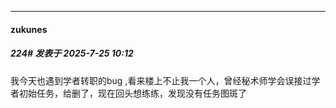 ﻿
*****

####  zukunes  
##### 224#       发表于 2025-7-25 10:12

我今天也遇到学者转职的bug ,看来楼上不止我一个人，曾经秘术师学会误接过学者初始任务，给删了，现在回头想练练，发现没有任务图斑了

